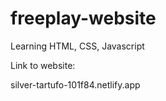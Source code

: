 # freeplay-website
Learning HTML, CSS, Javascript

Link to website:

silver-tartufo-101f84.netlify.app
